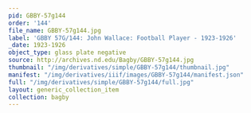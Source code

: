 ```yaml
---
pid: GBBY-57g144
order: '144'
file_name: GBBY-57g144.jpg
label: 'GBBY 57G/144: John Wallace: Football Player - 1923-1926'
_date: 1923-1926
object_type: glass plate negative
source: http://archives.nd.edu/Bagby/GBBY-57g144.jpg
thumbnail: "/img/derivatives/simple/GBBY-57g144/thumbnail.jpg"
manifest: "/img/derivatives/iiif/images/GBBY-57g144/manifest.json"
full: "/img/derivatives/simple/GBBY-57g144/full.jpg"
layout: generic_collection_item
collection: bagby
---
```


